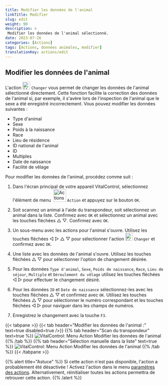 ```yaml
---
title: Modifier les données de l'animal
linkTitle: Modifier
slug: edit
weight: 90
description: >
 Modifier les données de l'animal sélectionné.
date: 2023-07-26
categories: [Actions]
tags: [Actions, données animales, modifier]
translationKey: actions/edit
---
```


## Modifier les données de l'animal

L'action <img src="/icons/actions/edit.svg" width="24" align="bottom" alt="Modifier" /> `Changer` vous permet de changer les données de l'animal sélectionné directement. Cette fonction facilite la correction des données de l'animal si, par exemple, il s'avère lors de l'inspection de l'animal que le sexe a été enregistré incorrectement. Vous pouvez modifier les données suivantes :

- Type d'animal
- Sexe
- Poids à la naissance
- Race
- Lieu de résidence
- ID national de l'animal
- ID
- Multiples
- Date de naissance
- Facilité de vêlage

Pour modifier les données de l'animal, procédez comme suit :

1. Dans l'écran principal de votre appareil VitalControl, sélectionnez l'élément de menu &nbsp;<img src="/icons/actions.svg" width="40" align="bottom" alt="Actions" /> `Action` et appuyez sur le bouton `OK`.

2. Soit scannez un animal à l'aide du transpondeur, soit sélectionnez un animal dans la liste. Confirmez avec `OK` et sélectionnez un animal avec les touches fléchées △ ▽. Confirmez avec `OK`.

3. Un sous-menu avec les actions pour l'animal s'ouvre. Utilisez les touches fléchées ◁ ▷ △ ▽ pour sélectionner l'action <img src="/icons/actions/edit.svg" width="24" align="bottom" alt="Modifier" /> `Changer` et confirmez avec `OK`.

4. Une liste avec les données de l'animal s'ouvre. Utilisez les touches fléchées △ ▽ pour sélectionner l'option de changement désirée.

5. Pour les données `Type d'animal`, `Sexe`, `Poids de naissance`, `Race`, `Lieu de séjour`, `Multiple` et `Déroulement du vêlage` utilisez les touches fléchées ◁ ▷ pour effectuer le changement désiré.

6. Pour les données `ID` et `Date de naissance` sélectionnez-les avec les touches fléchées △ ▽ et confirmez avec `OK`. Utilisez les touches fléchées △ ▽ pour sélectionner le numéro correspondant et les touches fléchées ◁ ▷ pour naviguer dans les champs de numéros.

7. Enregistrez le changement avec la touche `F3`.

{{< tabpane >}}
{{< tab header="Modifier les données de l'animal :" text=true disabled=true />}}
{{% tab header="Scan du transpondeur" text=true %}}
![VitalControl: Menu Action Modifier les données de l'animal](../images/edit-scan.png "Modifier les données de l'animal")
{{% /tab %}}
{{% tab header="Sélection manuelle dans la liste" text=true %}}
![VitalControl: Menu Action Modifier les données de l'animal](../images/edit.png "Modifier les données de l'animal")
{{% /tab %}}
{{< /tabpane >}}

{{% alert title="Astuce" %}}
Si cette action n'est pas disponible, l'action a probablement été désactivée ! Activez l'action dans le menu [paramètres des actions](../setting/). Alternativement, réinitialiser toutes les actions permettra de retrouver cette action.
{{% /alert %}}
